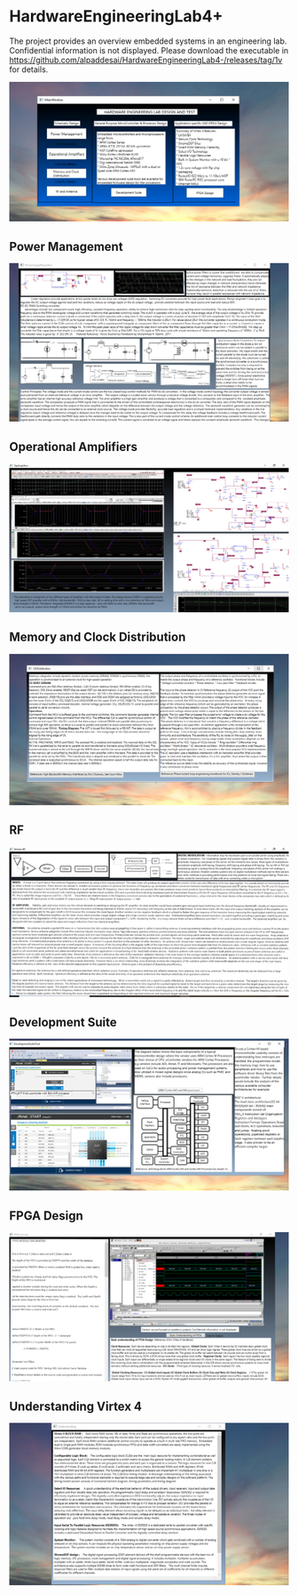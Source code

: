 # HardwareEngineeringLab4+

The project provides an overview embedded systems in an engineering lab. Confidential information is not displayed. Please download the executable
in https://github.com/alpaddesai/HardwareEngineeringLab4-/releases/tag/1v for details. 

![image](MainWindow.png)

## Power Management
![image](PowerManagement.png)

## Operational Amplifiers
![image](OpAmplifiers.png)

## Memory and Clock Distribution
![image](ClkDistribution.png)

## RF 
![image](WirelessRFImage.png)

## Development Suite
![image](DevelopmentSuiteTool.png)

## FPGA Design 
![image](FPGADesign.png)

## Understanding Virtex 4
![image](FPGAUnderstanding.png)
